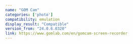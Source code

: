 ```yaml
---
name: "GOM Cam"
categories: ['photo']
compatibility: emulation
display_result: "Compatible"
version_from: "24.0.6.0320"
link: https://www.gomlab.com/en/gomcam-screen-recorder
---
```

